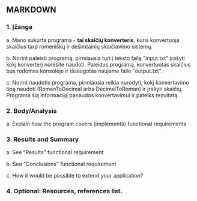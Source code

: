 ## MARKDOWN

### 1. Įžanga
 
a. Mano sukūrta programa  - **tai skaičių konverteris**, kuris konvertuoja skaičius tarp romėniškų ir dešimtainių skaičiavimo sistemų.

b. Norint paleisti programą, pirmiausia turi į teksto failą "input.txt" įrašyti kokį konverterį norėsite naudoti. Paleidus programą, konvertuotas skaičius bus rodomas konsolėje ir išsaugotas naujame faile "output.txt".

c. Norint naudotis programa, pirmiausia reikia nurodyti, kokį konvertavimo tipą naudoti (RomanToDecimal arba DecimalToRoman) ir įrašyti skaičių. Programa šią informaciją panaudos konvertavimui ir pateiks rezultatą.

### 2. Body/Analysis

a. Explain how the program covers
(implements) functional requirements

### 3. Results and Summary

a. See “Results” functional requirement

b. See “Conclusions” functional
requirement

c. How it would be possible to extend
your application?

### 4. Optional: Resources, references list.
